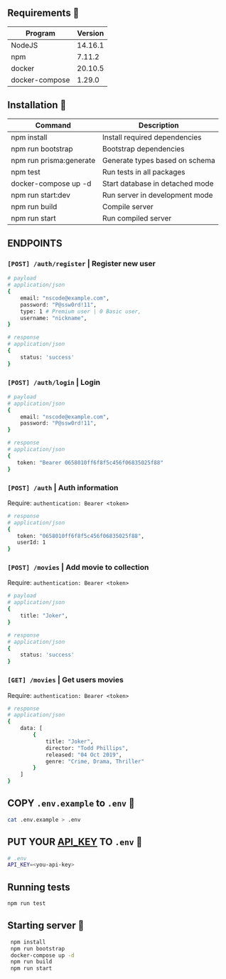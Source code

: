 ## Requirements 💼

| Program        | Version |
| -------------- | ------- |
| NodeJS         | 14.16.1 |
| npm            | 7.11.2  |
| docker         | 20.10.5 |
| docker-compose | 1.29.0  |

## Installation 💾

| Command                 | Description                     |
| ----------------------- | ------------------------------- |
| npm install             | Install required dependencies   |
| npm run bootstrap       | Bootstrap dependencies          |
| npm run prisma:generate | Generate types based on schema  |
| npm test                | Run tests in all packages       |
| docker-compose up -d    | Start database in detached mode |
| npm run start:dev       | Run server in development mode  |
| npm run build           | Compile server                  |
| npm run start           | Run compiled server             |

## ENDPOINTS

### `[POST] /auth/register` | Register new user

```sh
# payload
# application/json
{
    email: "nscode@example.com",
    password: "P@ssw0rd!11",
    type: 1 # Premium user | 0 Basic user,
    username: "nickname",
}

# response
# application/json
{
    status: 'success'
}
```

### `[POST] /auth/login` | Login

```sh
# payload
# application/json
{
    email: "nscode@example.com",
    password: "P@ssw0rd!11",
}

# response
# application/json
{
   token: "Bearer 0658010ff6f8f5c456f06835025f88"
}
```

### `[POST] /auth` | Auth information

Require: `authentication: Bearer <token>`

```sh
# response
# application/json
{
   token: "0658010ff6f8f5c456f06835025f88",
   userId: 1
}
```

### `[POST] /movies` | Add movie to collection

Require: `authentication: Bearer <token>`

```sh
# payload
# application/json
{
    title: "Joker",
}

# response
# application/json
{
    status: 'success'
}
```

### `[GET] /movies` | Get users movies

Require: `authentication: Bearer <token>`

```sh
# response
# application/json
{
    data: [
        {
            title: "Joker",
            director: "Todd Phillips",
            released: "04 Oct 2019",
            genre: "Crime, Drama, Thriller"
        }
    ]
}
```

## COPY `.env.example` to `.env` 🙈

```sh
cat .env.example > .env
```

## PUT YOUR [API_KEY](https://omdbapi.com/apikey.aspx) TO `.env` 🙈

```sh
# .env
API_KEY=<you-api-key>
```

## Running tests

```sh
npm run test
```

## Starting server 🚀

```sh
 npm install
 npm run bootstrap
 docker-compose up -d
 npm run build
 npm run start
```
